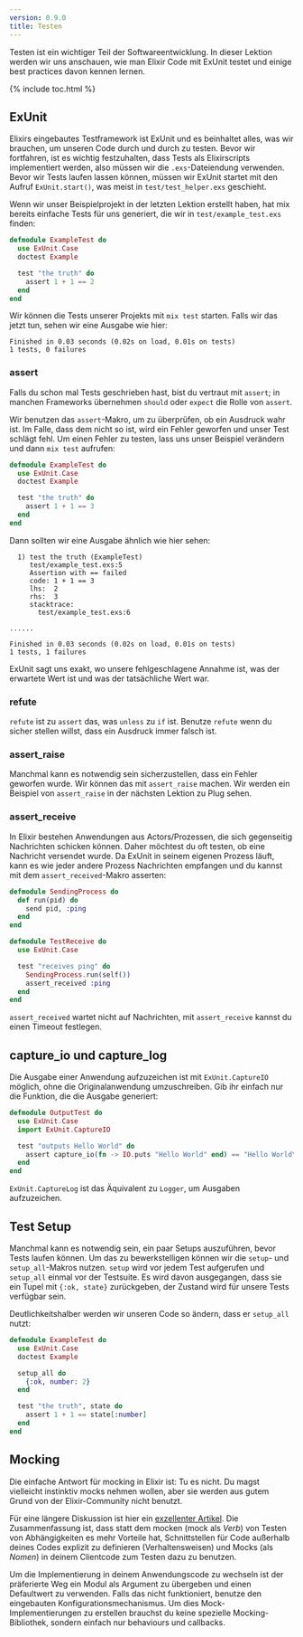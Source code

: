 ```yaml
---
version: 0.9.0
title: Testen
---
```


Testen ist ein wichtiger Teil der Softwareentwicklung. In dieser Lektion werden wir uns anschauen, wie man Elixir Code mit ExUnit testet und einige best practices davon kennen lernen.

{% include toc.html %}

## ExUnit

Elixirs eingebautes Testframework ist ExUnit und es beinhaltet alles, was wir brauchen, um unseren Code durch und durch zu testen. Bevor wir fortfahren, ist es wichtig festzuhalten, dass Tests als Elixirscripts implementiert werden, also müssen wir die `.exs`-Dateiendung verwenden. Bevor wir Tests laufen lassen können, müssen wir ExUnit startet mit den Aufruf `ExUnit.start()`, was meist in `test/test_helper.exs` geschieht.

Wenn wir unser Beispielprojekt in der letzten Lektion erstellt haben, hat mix bereits einfache Tests für uns generiert, die wir in `test/example_test.exs` finden:

```elixir
defmodule ExampleTest do
  use ExUnit.Case
  doctest Example

  test "the truth" do
    assert 1 + 1 == 2
  end
end
```

Wir können die Tests unserer Projekts mit `mix test` starten. Falls wir das jetzt tun, sehen wir eine Ausgabe wie hier:

```shell
Finished in 0.03 seconds (0.02s on load, 0.01s on tests)
1 tests, 0 failures
```

### assert

Falls du schon mal Tests geschrieben hast, bist du vertraut mit `assert`; in manchen Frameworks übernehmen `should` oder `expect` die Rolle von `assert`.

Wir benutzen das `assert`-Makro, um zu überprüfen, ob ein Ausdruck wahr ist. Im Falle, dass dem nicht so ist, wird ein Fehler geworfen und unser Test schlägt fehl. Um einen Fehler zu testen, lass uns unser Beispiel verändern und dann `mix test` aufrufen:

```elixir
defmodule ExampleTest do
  use ExUnit.Case
  doctest Example

  test "the truth" do
    assert 1 + 1 == 3
  end
end
```

Dann sollten wir eine Ausgabe ähnlich wie hier sehen:

```shell
  1) test the truth (ExampleTest)
     test/example_test.exs:5
     Assertion with == failed
     code: 1 + 1 == 3
     lhs:  2
     rhs:  3
     stacktrace:
       test/example_test.exs:6

......

Finished in 0.03 seconds (0.02s on load, 0.01s on tests)
1 tests, 1 failures
```

ExUnit sagt uns exakt, wo unsere fehlgeschlagene Annahme ist, was der erwartete Wert ist und was der tatsächliche Wert war.

### refute

`refute` ist zu `assert` das, was `unless` zu `if` ist. Benutze `refute` wenn du sicher stellen willst, dass ein Ausdruck immer falsch ist.

### assert_raise

Manchmal kann es notwendig sein sicherzustellen, dass ein Fehler geworfen wurde. Wir können das mit `assert_raise` machen.  Wir werden ein Beispiel von `assert_raise` in der nächsten Lektion zu Plug sehen.

### assert_receive

In Elixir bestehen Anwendungen aus Actors/Prozessen, die sich gegenseitig Nachrichten schicken können. Daher möchtest du oft testen, ob eine Nachricht versendet wurde. Da ExUnit in seinem eigenen Prozess läuft, kann es wie jeder andere Prozess Nachrichten empfangen und du kannst mit dem `assert_received`-Makro asserten:

```elixir
defmodule SendingProcess do
  def run(pid) do
    send pid, :ping
  end
end

defmodule TestReceive do
  use ExUnit.Case

  test "receives ping" do
    SendingProcess.run(self())
    assert_received :ping
  end
end
```

`assert_received` wartet nicht auf Nachrichten, mit `assert_receive` kannst du einen Timeout festlegen.

## capture_io und capture_log

Die Ausgabe einer Anwendung aufzuzeichen ist mit `ExUnit.CaptureIO` möglich, ohne die Originalanwendung umzuschreiben. Gib ihr einfach nur die Funktion, die die Ausgabe generiert:

```elixir
defmodule OutputTest do
  use ExUnit.Case
  import ExUnit.CaptureIO

  test "outputs Hello World" do
    assert capture_io(fn -> IO.puts "Hello World" end) == "Hello World\n"
  end
end
```

`ExUnit.CaptureLog` ist das Äquivalent zu `Logger`, um Ausgaben aufzuzeichen.

## Test Setup

Manchmal kann es notwendig sein, ein paar Setups auszuführen, bevor Tests laufen können. Um das zu bewerkstelligen können wir die `setup`- und `setup_all`-Makros nutzen. `setup` wird vor jedem Test aufgerufen und `setup_all` einmal vor der Testsuite. Es wird davon ausgegangen, dass sie ein Tupel mit `{:ok, state}` zurückgeben, der Zustand wird für unsere Tests verfügbar sein.

Deutlichkeitshalber werden wir unseren Code so ändern, dass er `setup_all` nutzt:

```elixir
defmodule ExampleTest do
  use ExUnit.Case
  doctest Example

  setup_all do
    {:ok, number: 2}
  end

  test "the truth", state do
    assert 1 + 1 == state[:number]
  end
end
```

## Mocking

Die einfache Antwort für mocking in Elixir ist: Tu es nicht. Du magst vielleicht instinktiv mocks nehmen wollen, aber sie werden aus gutem Grund von der Elixir-Community nicht benutzt.

Für eine längere Diskussion ist hier ein [exzellenter Artikel](http://blog.plataformatec.com.br/2015/10/mocks-and-explicit-contracts/). Die Zusammenfassung ist, dass statt dem mocken (mock als *Verb*) von Testen von Abhängigkeiten es mehr Vorteile hat, Schnittstellen für Code außerhalb deines Codes explizit zu definieren (Verhaltensweisen) und Mocks (als *Nomen*) in deinem Clientcode zum Testen dazu zu benutzen.

Um die Implementierung in deinem Anwendungscode zu wechseln ist der präferierte Weg ein Modul als Argument zu übergeben und einen Defaultwert zu verwenden. Falls das nicht funktioniert, benutze den eingebauten Konfigurationsmechanismus. Um dies Mock-Implementierungen zu erstellen brauchst du keine spezielle Mocking-Bibliothek, sondern einfach nur behaviours und callbacks.
